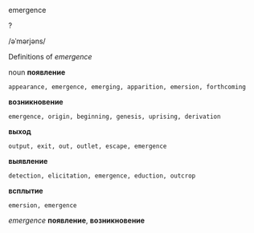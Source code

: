 emergence

?

/əˈmərjəns/

Definitions of _emergence_

noun
**появление**

    appearance, emergence, emerging, apparition, emersion, forthcoming
**возникновение**

    emergence, origin, beginning, genesis, uprising, derivation
**выход**

    output, exit, out, outlet, escape, emergence
**выявление**

    detection, elicitation, emergence, eduction, outcrop
**всплытие**

    emersion, emergence

_emergence_
**появление**, **возникновение**